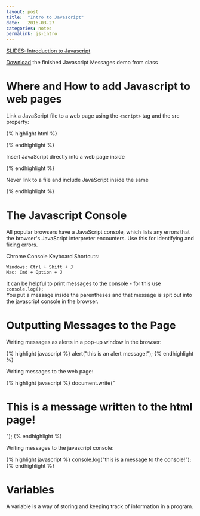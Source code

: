 ```yaml
---
layout: post
title:  "Intro to Javascript"
date:   2016-03-27
categories: notes
permalink: js-intro
---
```


[SLIDES: Introduction to Javascript](/web-spring-16/resources/web-slides-3-28.pdf)

[Download](/web-spring-16/resources/js-messages.zip) the finished Javascript Messages demo from class

# Where and How to add Javascript to web pages

Link a JavaScript file to a web page using the `<script>` tag and the src property: 

{% highlight html %}
<script src="scripts.js"></script>
{% endhighlight %}


Insert JavaScript directly into a web page inside <script> tags:

{% highlight html %}
<script>
	alert("Hello there.");
</script>
{% endhighlight %}

Never link to a file and include JavaScript inside the same <script> tag.

Strikethrough uses two tildes. ~~Scratch this.~~

**_Do NOT do this:_**
{% highlight html %}
<script src="file.js">
   alert("Hello there.");
</script>
{% endhighlight %}

# The Javascript Console

All popular browsers have a JavaScript console, which lists any errors that the browser's JavaScript interpreter encounters. Use this for identifying and fixing errors.

Chrome Console Keyboard Shortcuts:

`Windows: Ctrl + Shift + J`<br>
`Mac: Cmd + Option + J`

It can be helpful to print messages to the console - for this use `console.log();` <br>You put a message inside the parentheses and that message is spit out into the javascript console in the browser.


# Outputting Messages to the Page

Writing messages as alerts in a pop-up window in the browser:

{% highlight javascript %}
alert("this is an alert message!");
{% endhighlight %}

Writing messages to the web page:

{% highlight javascript %}
document.write("<h1>This is a message written to the html page!</h1>");
{% endhighlight %}

Writing messages to the javascript console:

{% highlight javascript %}
console.log("this is a message to the console!");
{% endhighlight %}



# Variables

A variable is a way of storing and keeping track of information in a program.

